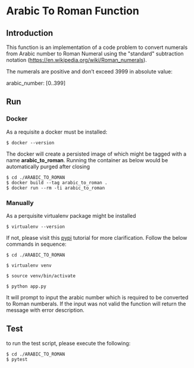 # Arabic To Roman Function

## Introduction

This function is an implementation of a code problem to convert numerals from Arabic number to Roman Numeral using the "standard" subtraction notation (https://en.wikipedia.org/wiki/Roman_numerals).

The numerals are positive and don’t exceed 3999 in absolute value:

arabic_number: [0..399]

## Run

### Docker

As a requisite a docker must be installed:

```
$ docker --version
```

The docker will create a persisted image of which might be tagged with a name **arabic_to_roman**.
Running the container as below would be automatically purged after closing

```
$ cd ./ARABIC_TO_ROMAN
$ docker build --tag arabic_to_roman .
$ docker run --rm -ti arabic_to_roman
```

### Manually

As a perquisite virtualenv package might be installed

`$ virtualenv --version`

If not, please visit this [pypi](https://packaging.python.org/guides/installing-using-pip-and-virtual-environments/) tutorial for more clarification. Follow the below commands in sequence:

```
$ cd ./ARABIC_TO_ROMAN

$ virtualenv venv

$ source venv/bin/activate

$ python app.py

```

It will prompt to input the arabic number which is required to be converted to Roman numberals. If the input was not valid the function will return the message with error description.

## Test

to run the test script, please execute the following:

```
$ cd ./ARABIC_TO_ROMAN
$ pytest
```
